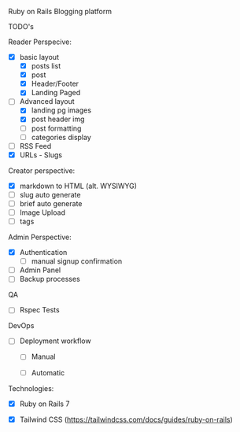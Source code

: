 Ruby on Rails Blogging platform

TODO's

Reader Perspecive:  
- [x] basic layout  
    - [x] posts list  
    - [x] post  
    - [x] Header/Footer  
    - [x] Landing Paged
- [ ] Advanced layout
    - [x] landing pg images
    - [x] post header img
   -  [ ] post formatting
   -  [ ] categories display
- [ ] RSS Feed  
- [x] URLs - Slugs  

Creator perspective:    
- [x] markdown to HTML (alt. WYSIWYG)
- [ ] slug auto generate
- [ ] brief auto generate  
- [ ] Image Upload
- [ ] tags  

Admin Perspective:
- [x] Authentication
    - [ ] manual signup confirmation
- [ ] Admin Panel  
- [ ] Backup processes  

QA  
- [ ] Rspec Tests  

DevOps  
- [ ] Deployment workflow  
    - [ ] Manual 
    - [ ] Automatic  

 
Technologies:  
- [x] Ruby on Rails 7  
- [x] Tailwind CSS (https://tailwindcss.com/docs/guides/ruby-on-rails)

